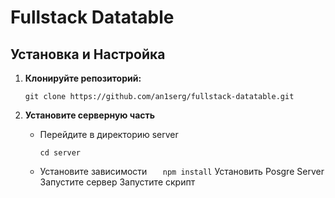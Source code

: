 # Fullstack Datatable

## Установка и Настройка

1. **Клонируйте репозиторий:**

   ```
   git clone https://github.com/an1serg/fullstack-datatable.git
   ```

2. **Установите серверную часть**

   - Перейдите в директорию server
     ```
     cd server
     ```
   - Установите зависимости
     `   npm install`
     Установить Posgre Server
     Запустите сервер
     Запустите скрипт
